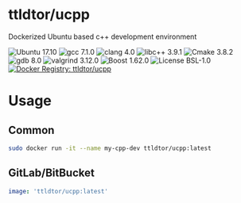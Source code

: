 # ttldtor/ucpp

Dockerized Ubuntu based c++ development environment

![Ubuntu 17.10](https://img.shields.io/badge/ubuntu-17.10-e95420.svg?style=plastic) ![gcc 7.1.0](https://img.shields.io/badge/gcc-7.1.0-orange.svg?style=plastic) ![clang 4.0](https://img.shields.io/badge/clang-4.0-orange.svg?style=plastic) ![libc++ 3.9.1](https://img.shields.io/badge/libcxx-3.9.1-orange.svg?style=plastic) ![Cmake 3.8.2](https://img.shields.io/badge/cmake-3.8.2-yellow.svg?style=plastic) ![gdb 8.0](https://img.shields.io/badge/gdb-8.0-yellow.svg?style=plastic) ![valgrind 3.12.0](https://img.shields.io/badge/valgrind-3.12.0-yellow.svg?style=plastic) ![Boost 1.62.0](https://img.shields.io/badge/boost-1.62.0-brightgreen.svg?style=plastic) ![License BSL-1.0](https://img.shields.io/badge/license-BSL--1.0-blue.svg?style=plastic) [![Docker Registry: ttldtor/ucpp](https://img.shields.io/badge/docker-ttldtor\/ucpp-black.svg?style=plastic)](https://hub.docker.com/r/ttldtor/ucpp/)

# Usage
## Common
```bash
sudo docker run -it --name my-cpp-dev ttldtor/ucpp:latest
```
## GitLab/BitBucket
```yaml
image: 'ttldtor/ucpp:latest'
```
